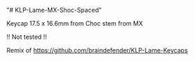 "# KLP-Lame-MX-Shoc-Spaced" 

Keycap 17.5 x 16.6mm  from Choc stem from MX 

!! Not tested !!

Remix of https://github.com/braindefender/KLP-Lame-Keycaps

